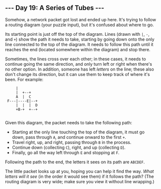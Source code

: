 ﻿
## --- Day 19: A Series of Tubes ---

Somehow, a network packet got  lost  and ended up here. It's trying to follow a routing diagram (your puzzle input), but it's confused about where to go.

Its starting point is just off the top of the diagram. Lines (drawn with  `|`,  `-`, and  `+`) show the path it needs to take, starting by going down onto the only line connected to the top of the diagram. It needs to follow this path until it reaches the end (located somewhere within the diagram) and stop there.

Sometimes, the lines cross over each other; in these cases, it needs to continue going the same direction, and only turn left or right when there's no other option. In addition, someone has left  _letters_  on the line; these also don't change its direction, but it can use them to keep track of where it's been. For example:

```
     |          
     |  +--+    
     A  |  C    
 F---|----E|--+ 
     |  |  |  D 
     +B-+  +--+ 


```

Given this diagram, the packet needs to take the following path:

-   Starting at the only line touching the top of the diagram, it must go down, pass through  `A`, and continue onward to the first  `+`.
-   Travel right, up, and right, passing through  `B`  in the process.
-   Continue down (collecting  `C`), right, and up (collecting  `D`).
-   Finally, go all the way left through  `E`  and stopping at  `F`.

Following the path to the end, the letters it sees on its path are  `ABCDEF`.

The little packet looks up at you, hoping you can help it find the way.  _What letters will it see_  (in the order it would see them) if it follows the path? (The routing diagram is very wide; make sure you view it without line wrapping.)